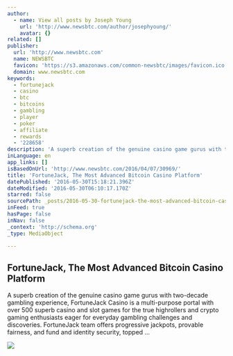 ```yaml
---
author:
  - name: View all posts by Joseph Young
    url: 'http://www.newsbtc.com/author/josephyoung/'
    avatar: {}
related: []
publisher:
  url: 'http://www.newsbtc.com'
  name: NEWSBTC
  favicon: 'https://s3.amazonaws.com/common-newsbtc/images/favicon.ico'
  domain: www.newsbtc.com
keywords:
  - fortunejack
  - casino
  - btc
  - bitcoins
  - gambling
  - player
  - poker
  - affiliate
  - rewards
  - '228658'
description: 'A superb creation of the genuine casino game gurus with two-decade gambling experience, FortuneJack Casino is a multi-purpose portal with over 500 superb casino and slot games for the true highrollers and crypto gaming enthusiasts eager for everyday gambling challenges and discoveries. FortuneJack team offers progressive jackpots, provable fairness, and fund and identity security, topped ...'
inLanguage: en
app_links: []
isBasedOnUrl: 'http://www.newsbtc.com/2016/04/07/30969/'
title: 'FortuneJack, The Most Advanced Bitcoin Casino Platform'
datePublished: '2016-05-30T15:18:21.396Z'
dateModified: '2016-05-30T06:10:17.170Z'
starred: false
sourcePath: _posts/2016-05-30-fortunejack-the-most-advanced-bitcoin-casino-platform.md
inFeed: true
hasPage: false
inNav: false
_context: 'http://schema.org'
_type: MediaObject

---
```

<article style=""><h1>FortuneJack, The Most Advanced Bitcoin Casino Platform</h1><p>A superb creation of the genuine casino game gurus with two-decade gambling experience, FortuneJack Casino is a multi-purpose portal with over 500 superb casino and slot games for the true highrollers and crypto gaming enthusiasts eager for everyday gambling challenges and discoveries. FortuneJack team offers progressive jackpots, provable fairness, and fund and identity security, topped ...</p><img src="http://s3.amazonaws.com/main-newsbtc-images/2016/04/07215737/fortunejack.jpg" /></article>